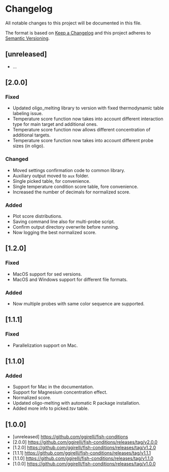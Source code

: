 # Changelog
All notable changes to this project will be documented in this file.

The format is based on [Keep a Changelog](http://keepachangelog.com/en/1.0.0/)
and this project adheres to [Semantic Versioning](http://semver.org/spec/v2.0.0.html).

## [unreleased]
- ...

## [2.0.0]
### Fixed
- Updated oligo_melting library to version with fixed thermodynamic table labeling issue.
- Temperature score function now takes into account different interaction type for main target and additional ones.
- Temperature score function now allows different concentration of additional targets.
- Temperature score function now takes into account different probe sizes (in oligo).

### Changed
- Moved settings confirmation code to common library.
- Auxiliary output moved to `aux` folder.
- Single picked table, for convenience.
- Single temperature condition score table, fore convenience.
- Increased the number of decimals for normalized score.

### Added
- Plot score distributions.
- Saving command line also for multi-probe script.
- Confirm output directory overwrite before running.
- Now logging the best normalized score.

## [1.2.0]
### Fixed
- MacOS support for sed versions.
- MacOS and Windows support for different file formats.

### Added
- Now multiple probes with same color sequence are supported.

## [1.1.1]
### Fixed
- Parallelization support on Mac.

## [1.1.0]
### Added
- Support for Mac in the documentation.
- Support for Magnesium concentration effect.
- Normalized score.
- Updated oligo-melting with automatic R package installation.
- Added more info to picked.tsv table.

## [1.0.0]

* [unreleased] https://github.com/ggirelli/fish-conditions
* [2.0.0] https://github.com/ggirelli/fish-conditions/releases/tag/v2.0.0
* [1.2.0] https://github.com/ggirelli/fish-conditions/releases/tag/v1.2.0
* [1.1.1] https://github.com/ggirelli/fish-conditions/releases/tag/v1.1.1
* [1.1.0] https://github.com/ggirelli/fish-conditions/releases/tag/v1.1.0
* [1.0.0] https://github.com/ggirelli/fish-conditions/releases/tag/v1.0.0
